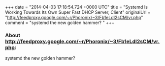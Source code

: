 +++
date = "2014-04-03 17:18:54.724 +0000 UTC"
title = "Systemd Is Working Towards Its Own Super Fast DHCP Server, Client"
originalUrl = "http://feedproxy.google.com/~r/Phoronix/~3/Fb1eLdI2sCM/vr.php"
comment = "systemd the new golden hammer? "
+++

### About http://feedproxy.google.com/~r/Phoronix/~3/Fb1eLdI2sCM/vr.php:

systemd the new golden hammer? 
